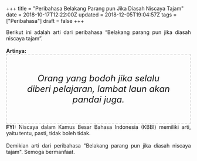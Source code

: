 +++
title = "Peribahasa Belakang Parang pun Jika Diasah Niscaya Tajam"
date = 2018-10-17T12:22:00Z
updated = 2018-12-05T19:04:57Z
tags = ["Peribahasa"]
draft = false
+++

<div dir="ltr" style="text-align: left;" trbidi="on"><div style="text-align: justify;">Berikut ini adalah arti dari peribahasa “Belakang parang pun jika diasah niscaya tajam”.</div><br /><div style="text-align: justify;"><b>Artinya:</b></div><div style="border: 2px dashed #ddd; font-size: 24px; height: auto; margin: 0 auto; padding: 50px; text-align: center; width: auto;"><i>Orang yang bodoh jika selalu diberi pelajaran, lambat laun akan pandai juga.</i></div><div style="text-align: justify;"><b>FYI:</b> Niscaya dalam Kamus Besar Bahasa Indonesia (KBBI) memiliki arti, yaitu tentu, pasti, tidak boleh tidak.<br /><br /></div><div style="text-align: justify;">Demikian arti dari peribahasa "Belakang parang pun jika diasah niscaya tajam". Semoga bermanfaat.</div></div>
